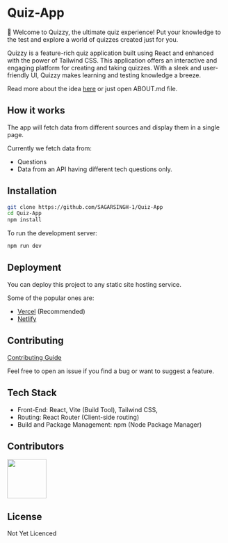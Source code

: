 # Quiz-App

🧠 Welcome to Quizzy, the ultimate quiz experience! Put your knowledge to the test and explore a world of quizzes created just for you.

Quizzy is a feature-rich quiz application built using React and enhanced with the power of Tailwind CSS. This application offers an interactive and engaging platform for creating and taking quizzes. With a sleek and user-friendly UI, Quizzy makes learning and testing knowledge a breeze.

Read more about the idea [here](ABOUT.md) or just open ABOUT.md file.

## How it works

The app will fetch data from different sources and display them in a single page.

Currently we fetch data from:

- Questions
- Data from an API having different tech questions only.

## Installation

```bash
git clone https://github.com/SAGARSINGH-1/Quiz-App
cd Quiz-App
npm install
```

To run the development server:

```bash
npm run dev
```

## Deployment

You can deploy this project to any static site hosting service.

Some of the popular ones are:

- [Vercel](https://vercel.com/) (Recommended)
- [Netlify](https://www.netlify.com/)

## Contributing

[Contributing Guide](CONTRIBUTING.md)

Feel free to open an issue if you find a bug or want to suggest a feature.

## Tech Stack

- Front-End:
  React,
  Vite (Build Tool),
  Tailwind CSS,
- Routing:
  React Router (Client-side routing)
- Build and Package Management:
  npm (Node Package Manager)

## Contributors

<a href="https://github.com/SAGARSINGH-1/Quiz-App/graphs/contributors">
  <img width='90px' height='90px' src="https://contrib.rocks/image?repo=SAGARSINGH-1/Quiz-App" />
</a>


## License

Not Yet Licenced
